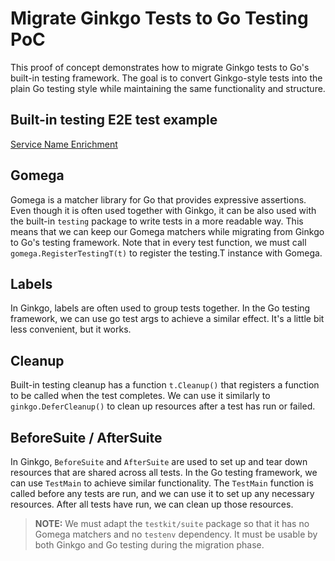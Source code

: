 # Migrate Ginkgo Tests to Go Testing PoC

This proof of concept demonstrates how to migrate Ginkgo tests to Go's built-in testing framework. The goal is to convert Ginkgo-style tests into the plain Go testing style while maintaining the same functionality and structure.

## Built-in testing E2E test example

[Service Name Enrichment](./_service_name_enrichment_test.go)

## Gomega

Gomega is a matcher library for Go that provides expressive assertions. Even though it is often used together with Ginkgo, it can be also used with the built-in `testing` package to write tests in a more readable way. This means that we can keep our Gomega matchers while migrating from Ginkgo to Go's testing framework. Note that in every test function, we must call `gomega.RegisterTestingT(t)` to register the testing.T instance with Gomega.

## Labels

In Ginkgo, labels are often used to group tests together. In the Go testing framework, we can use go test args to achieve a similar effect. It's a little bit less convenient, but it works.

## Cleanup

Built-in testing cleanup has a function `t.Cleanup()` that registers a function to be called when the test completes. We can use it similarly to `ginkgo.DeferCleanup()` to clean up resources after a test has run or failed.

## BeforeSuite / AfterSuite

In Ginkgo, `BeforeSuite` and `AfterSuite` are used to set up and tear down resources that are shared across all tests. In the Go testing framework, we can use `TestMain` to achieve similar functionality. The `TestMain` function is called before any tests are run, and we can use it to set up any necessary resources. After all tests have run, we can clean up those resources.

> **NOTE:** 
> We must adapt the `testkit/suite` package so that it has no Gomega matchers and no `testenv` dependency. It must be usable by both Ginkgo and Go testing during the migration phase.
